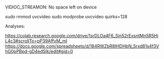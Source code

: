 
VIDIOC_STREAMON: No space left on device

sudo rmmod uvcvideo
sudo modprobe uvcvideo quirks=128

Analyses:

https://colab.research.google.com/drive/1srDLOa4F6_Sjn52rExsntMn5R5HiL4c3#scrollTo=pP39AffvM_mI
https://docs.google.com/spreadsheets/d/184RWZbR8IHDHbN_5rxd81s4f3VhG0pPBpd-gD4edSIk/edit#gid=0
